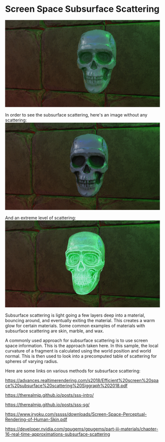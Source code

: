 # Screen Space Subsurface Scattering
![Scattering](screenshot_subsurfacesubtle.jpg)

In order to see the subsurface scattering, here's an image without any scattering:
![Skull](screenshot_skull.jpg)

And an extreme level of scattering:
![Scattering](screenshot_subsurface.jpg)


Subsurface scattering is light going a few layers deep into a material, bouncing around, and eventually exiting the material.  This creates a warm glow for certain materials.  Some common examples of materials with subsurface scattering are skin, marble, and wax.

A commonly used approach for subsurface scattering is to use screen space information.  This is the approach taken here.  In this sample, the local curvature of a fragment is calculated using the world position and world normal.  This is then used to look into a precomputed table of scattering for spheres of varying radius.

Here are some links on various methods for subsurface scattering:

https://advances.realtimerendering.com/s2018/Efficient%20screen%20space%20subsurface%20scattering%20Siggraph%202018.pdf

https://therealmjp.github.io/posts/sss-intro/

https://therealmjp.github.io/posts/sss-sg/

https://www.iryoku.com/sssss/downloads/Screen-Space-Perceptual-Rendering-of-Human-Skin.pdf

https://developer.nvidia.com/gpugems/gpugems/part-iii-materials/chapter-16-real-time-approximations-subsurface-scattering
